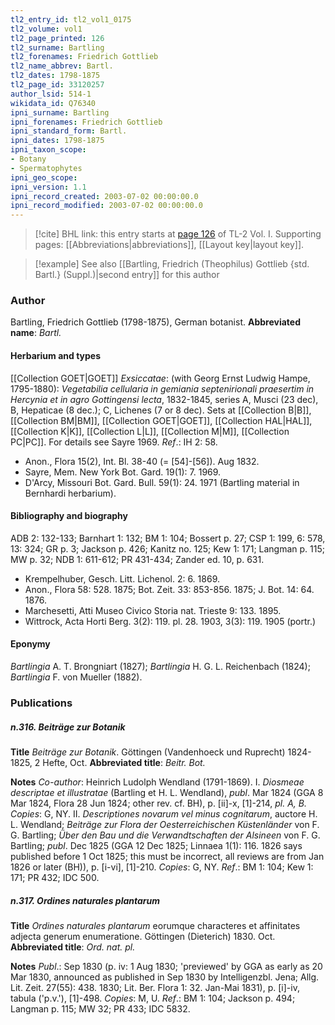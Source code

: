 ```yaml
---
tl2_entry_id: tl2_vol1_0175
tl2_volume: vol1
tl2_page_printed: 126
tl2_surname: Bartling
tl2_forenames: Friedrich Gottlieb
tl2_name_abbrev: Bartl.
tl2_dates: 1798-1875
tl2_page_id: 33120257
author_lsid: 514-1
wikidata_id: Q76340
ipni_surname: Bartling
ipni_forenames: Friedrich Gottlieb
ipni_standard_form: Bartl.
ipni_dates: 1798-1875
ipni_taxon_scope: 
- Botany
- Spermatophytes
ipni_geo_scope: 
ipni_version: 1.1
ipni_record_created: 2003-07-02 00:00:00.0
ipni_record_modified: 2003-07-02 00:00:00.0
---
```



> [!cite] BHL link: this entry starts at [page 126](https://www.biodiversitylibrary.org/page/33120257) of TL-2 Vol. I.
> Supporting pages: [[Abbreviations|abbreviations]], [[Layout key|layout key]].

> [!example] See also [[Bartling, Friedrich (Theophilus) Gottlieb {std. Bartl.} (Suppl.)|second entry]] for this author

### Author

Bartling, Friedrich Gottlieb (1798-1875), German botanist. 
**Abbreviated name**: *Bartl.*

#### Herbarium and types

[[Collection GOET|GOET]]
*Exsiccatae*: (with Georg Ernst Ludwig Hampe, 1795-1880): *Vegetabilia cellularia in gemiania septenirionali praesertim in Hercynia et in agro Gottingensi lecta*, 1832-1845, series A, Musci (23 dec), B, Hepaticae (8 dec.); C, Lichenes (7 or 8 dec). Sets at [[Collection B|B]], [[Collection BM|BM]], [[Collection GOET|GOET]], [[Collection HAL|HAL]], [[Collection K|K]], [[Collection L|L]], [[Collection M|M]], [[Collection PC|PC]]. For details see Sayre 1969.
*Ref*.: IH 2: 58.
- Anon., Flora 15(2), Int. Bl. 38-40 (= \[54\]-\[56\]). Aug 1832.
- Sayre, Mem. New York Bot. Gard. 19(1): 7. 1969.
- D'Arcy, Missouri Bot. Gard. Bull. 59(1): 24. 1971 (Bartling material in Bernhardi herbarium).

#### Bibliography and biography

ADB 2: 132-133; Barnhart 1: 132; BM 1: 104; Bossert p. 27; CSP 1: 199, 6: 578, 13: 324; GR p. 3; Jackson p. 426; Kanitz no. 125; Kew 1: 171; Langman p. 115; MW p. 32; NDB 1: 611-612; PR 431-434; Zander ed. 10, p. 631.
- Krempelhuber, Gesch. Litt. Lichenol. 2: 6. 1869.
- Anon., Flora 58: 528. 1875; Bot. Zeit. 33: 853-856. 1875; J. Bot. 14: 64. 1876.
- Marchesetti, Atti Museo Civico Storia nat. Trieste 9: 133. 1895.
- Wittrock, Acta Horti Berg. 3(2): 119. pl. 28. 1903, 3(3): 119. 1905 (portr.)

#### Eponymy

*Bartlingia* A. T. Brongniart (1827); *Bartlingia* H. G. L. Reichenbach (1824); *Bartlingia* F. von Mueller (1882).

### Publications

##### n.316. Beiträge zur Botanik

**Title**
*Beiträge zur Botanik*. Göttingen (Vandenhoeck und Ruprecht) 1824-1825, 2 Hefte, Oct.
**Abbreviated title**: *Beitr. Bot.*

**Notes**
*Co-author*: Heinrich Ludolph Wendland (1791-1869).
I. *Diosmeae descriptae et illustratae* (Bartling et H. L. Wendland), *publ*. Mar 1824 (GGA 8 Mar 1824, Flora 28 Jun 1824; other rev. cf. BH), p. \[ii\]-x, \[1\]-214, *pl. A, B. Copies*: G, NY.
II. *Descriptiones novarum vel minus cognitarum*, auctore H. L. Wendland; *Beiträge zur Flora der Oesterreichischen Küstenländer* von F. G. Bartling; *Über den Bau und die Verwandtschaften der Alsineen* von F. G. Bartling; *publ*. Dec 1825 (GGA 12 Dec 1825; Linnaea 1(1): 116. 1826 says published before 1 Oct 1825; this must be incorrect, all reviews are from Jan 1826 or later (BH)), p. \[i-vi\], \[1\]-210. *Copies*: G, NY.
*Ref*.: BM 1: 104; Kew 1: 171; PR 432; IDC 500.

##### n.317. Ordines naturales plantarum

**Title**
*Ordines naturales plantarum* eorumque characteres et affinitates adjecta generum enumeratione. Göttingen (Dieterich) 1830. Oct.
**Abbreviated title**: *Ord. nat. pl.*

**Notes**
*Publ*.: Sep 1830 (p. iv: 1 Aug 1830; 'previewed' by GGA as early as 20 Mar 1830, announced as published in Sep 1830 by Intelligenzbl. Jena; Allg. Lit. Zeit. 27(55): 438. 1830; Lit. Ber. Flora 1: 32. Jan-Mai 1831), p. \[i\]-iv, tabula ('p.v.'), \[1\]-498.
*Copies*: M, U.
*Ref*.: BM 1: 104; Jackson p. 494; Langman p. 115; MW 32; PR 433; IDC 5832.

